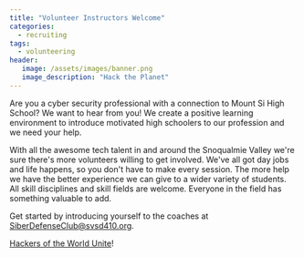 ```yaml
---
title: "Volunteer Instructors Welcome"
categories:
  - recruiting
tags:
  - volunteering
header:
   image: /assets/images/banner.png
   image_description: "Hack the Planet"
---
```

Are you a cyber security professional with a connection to Mount Si High School? We want to hear from you! We create a positive learning environment to introduce motivated high schoolers to our profession and we need your help. 

With all the awesome tech talent in and around the Snoqualmie Valley we're sure there's more volunteers willing to get involved. We've all got day jobs and life happens, so you don't have to make every session. The more help we have the better experience we can give to a wider variety of students. All skill disciplines and skill fields are welcome. Everyone in the field has something valuable to add.

Get started by introducing yourself to the coaches at [SiberDefenseClub@svsd410.org](mailto:SiberDefenseClub@svsd410.org).

[Hackers of the World Unite](https://www.youtube.com/watch?v=l6gXhPFHRDo)!